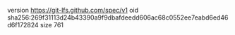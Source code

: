 version https://git-lfs.github.com/spec/v1
oid sha256:269f31113d24b43390a9f9dbafdeedd606ac68c0552ee7eabd6ed46d6f172824
size 761
